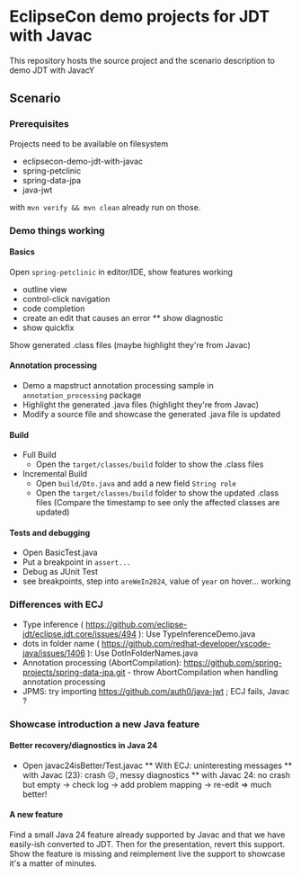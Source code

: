 # EclipseCon demo projects for JDT with Javac

This repository hosts the source project and the scenario description to demo JDT with JavacY

## Scenario

### Prerequisites

Projects need to be available on filesystem
* eclipsecon-demo-jdt-with-javac
* spring-petclinic
* spring-data-jpa
* java-jwt

with `mvn verify && mvn clean` already run on those.

### Demo things working

#### Basics

Open `spring-petclinic` in editor/IDE, show features working
* outline view
* control-click navigation
* code completion
* create an edit that causes an error
  ** show diagnostic
* show quickfix

Show generated .class files (maybe highlight they're from Javac)

#### Annotation processing

* Demo a mapstruct annotation processing sample in `annotation_processing` package
* Highlight the generated .java files (highlight they're from Javac)
* Modify a source file and showcase the generated .java file is updated

#### Build
* Full Build
  * Open the `target/classes/build` folder to show the .class files
* Incremental Build
  * Open `build/Dto.java` and add a new field `String role`
  * Open the `target/classes/build` folder to show the updated .class files (Compare the timestamp to see only the affected classes are updated)

#### Tests and debugging

* Open BasicTest.java
* Put a breakpoint in `assert...`
* Debug as JUnit Test
* see breakpoints, step into `areWeIn2024`, value of `year` on hover... working

### Differences with ECJ

* Type inference ( https://github.com/eclipse-jdt/eclipse.jdt.core/issues/494 ): Use TypeInferenceDemo.java
* dots in folder name ( https://github.com/redhat-developer/vscode-java/issues/1406 ): Use DotInFolderNames.java
* Annotation processing (AbortCompilation): https://github.com/spring-projects/spring-data-jpa.git - throw AbortCompilation when handling annotation processing
* JPMS: try importing https://github.com/auth0/java-jwt ; ECJ fails, Javac ?

### Showcase introduction a new Java feature

#### Better recovery/diagnostics in Java 24

* Open javac24isBetter/Test.javac
  ** With ECJ: uninteresting messages
  ** with Javac (23): crash ☹️, messy diagnostics
  ** with Javac 24: no crash but empty -> check log -> add problem mapping -> re-edit => much better!

#### A new feature

Find a small Java 24 feature already supported by Javac and that we have easily-ish converted to JDT. Then for the presentation, revert this support. Show the feature is missing and reimplement live the support to showcase it's a matter of minutes.